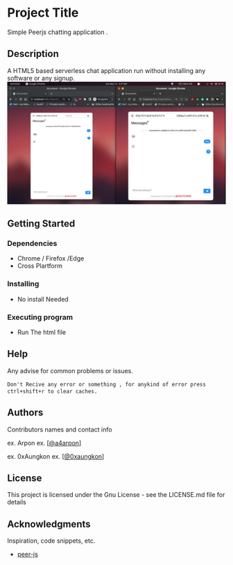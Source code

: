 # Project Title

Simple Peerjs chatting application  .

## Description

A HTML5 based serverless chat application run without installing any software or any signup.
![alt text](ss/1ac351fe-6354-4190-923b-b8ae0e4d140c.jpeg)


## Getting Started

### Dependencies

* Chrome / Firefox /Edge
* Cross Plartform

### Installing

* No install Needed

### Executing program

* Run The html file

## Help

Any advise for common problems or issues.
```
Don't Recive any error or something , for anykind of error press ctrl+shift+r to clear caches.
```

## Authors

Contributors names and contact info

ex. Arpon
ex. [[@a4arpon](https://github.com/a4arpon)]

ex. 0xAungkon
ex. [[@0xaungkon](https://github.com/0xaungkon)]

## License

This project is licensed under the Gnu License - see the LICENSE.md file for details

## Acknowledgments

Inspiration, code snippets, etc.
* [peer-js](https://github.com/peers/peerjs)

